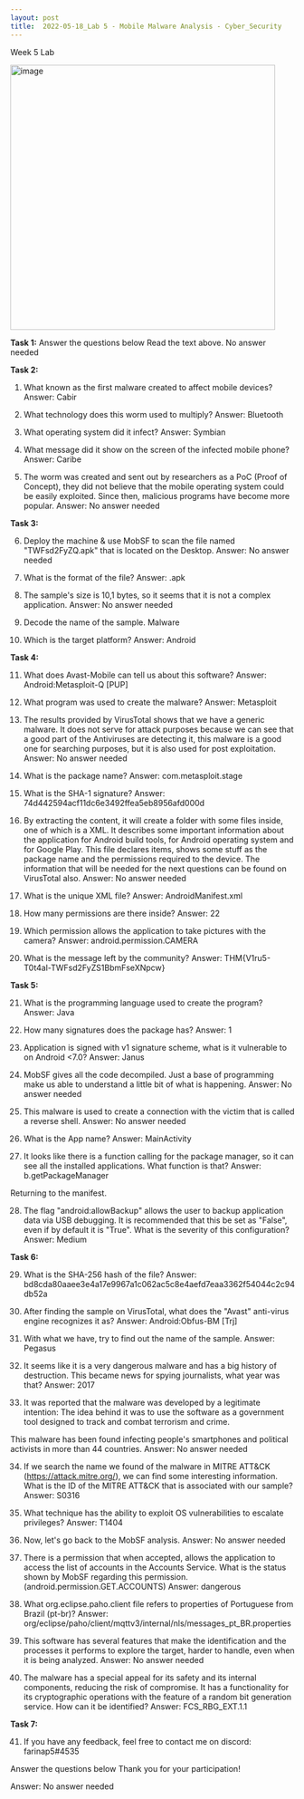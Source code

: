 ```yaml
---
layout: post
title:  2022-05-18_Lab 5 - Mobile Malware Analysis - Cyber_Security
---
```

Week 5 Lab

<img width="468" alt="image" src="https://user-images.githubusercontent.com/98490306/169206568-96a006ff-44d3-48cb-a967-828436757108.png">

**Task 1:**
Answer the questions below
Read the text above.
No answer needed

**Task 2:**


1.	What known as the first malware created to affect mobile devices?
Answer: Cabir

2.	What technology does this worm used to multiply?
Answer: Bluetooth

3.	What operating system did it infect?
Answer: Symbian

4.	What message did it show on the screen of the infected mobile phone?
Answer: Caribe

5.	The worm was created and sent out by researchers as a PoC (Proof of Concept), they did not believe that the mobile operating system could be easily exploited. Since then, malicious programs have become more popular. 
Answer: No answer needed



**Task 3:**

6.	Deploy the machine & use MobSF to scan the file named "TWFsd2FyZQ.apk" that is located on the Desktop.
Answer: No answer needed

7.	What is the format of the file?
Answer: .apk

8.	The sample's size is 10,1 bytes, so it seems that it is not a complex application.
Answer: No answer needed

9.	Decode the name of the sample.
Malware

10.	Which is the target platform?
Answer: Android



**Task 4:**

11.	What does Avast-Mobile can tell us about this software?
Answer: Android:Metasploit-Q [PUP]

12.	What program was used to create the malware?
Answer: Metasploit

13.	The results provided by VirusTotal shows that we have a generic malware. It does not serve for attack purposes because we can see that a good part of the Antiviruses are detecting it, this malware is a good one for searching purposes, but it is also used for post exploitation.
Answer: No answer needed

14.	What is the package name?
Answer: com.metasploit.stage

15.	What is the SHA-1 signature?
Answer: 74d442594acf11dc6e3492ffea5eb8956afd000d


16.	By extracting the content, it will create a folder with some files inside, one of which is a XML. It describes some important information about the application for Android build tools, for Android operating system and for Google Play. This file declares items, shows some stuff as the package name and the permissions required to the device. The information that will be needed for the next questions can be found on VirusTotal also.
Answer: No answer needed

17.	What is the unique XML file?
Answer: AndroidManifest.xml 

18.	How many permissions are there inside?
Answer: 22

19.	Which permission allows the application to take pictures with the camera?
Answer: android.permission.CAMERA

20.	What is the message left by the community?
Answer: THM{V1ru5-T0t4al-TWFsd2FyZS1BbmFseXNpcw}



**Task 5:**

21.	What is the programming language used to create the program?
Answer: Java

22.	How many signatures does the package has?
Answer: 1

23.	Application is signed with v1 signature scheme, what is it vulnerable to on Android <7.0?
Answer: Janus

24.	MobSF gives all the code decompiled. Just a base of programming make us able to understand a little bit of what is happening.
Answer: No answer needed

25.	This malware is used to create a connection with the victim that is called a reverse shell.
Answer: No answer needed

26.	What is the App name?
Answer: MainActivity

27.	It looks like there is a function calling for the package manager, so it can see all the installed applications. What function is that?
Answer: b.getPackageManager

Returning to the manifest.

28.	The flag "android:allowBackup" allows the user to backup application data via USB debugging. It is recommended that this be set as "False", even if by default it is "True".
What is the severity of this configuration?
Answer: Medium



**Task 6:**

29.	What is the SHA-256 hash of the file?
Answer: bd8cda80aaee3e4a17e9967a1c062ac5c8e4aefd7eaa3362f54044c2c94db52a

30.	After finding the sample on VirusTotal, what does the "Avast" anti-virus engine recognizes it as?
Answer: Android:Obfus-BM [Trj]

31.	With what we have, try to find out the name of the sample.
Answer: Pegasus

32.	It seems like it is a very dangerous malware and has a big history of destruction.
This became news for spying journalists, what year was that?
Answer: 2017

33.	It was reported that the malware was developed by a legitimate intention:  The idea behind it was to use the software as a government tool designed to track and combat terrorism and crime.

This malware has been found infecting people's smartphones and political activists in more than 44 countries.
Answer: No answer needed

34.	If we search the name we found of the malware in MITRE ATT&CK (https://attack.mitre.org/), we can find some interesting information. 
What is the ID of the MITRE ATT&CK that is associated with our sample?
Answer: S0316

35.	What technique has the ability to exploit OS vulnerabilities to escalate privileges?
Answer: T1404

36.	Now, let's go back to the MobSF analysis.
Answer: No answer needed

37.	There is a permission that when accepted, allows the application to access the list of accounts in the Accounts Service. What is the status shown by MobSF regarding this permission. (android.permission.GET.ACCOUNTS)
Answer: dangerous

38.	What org.eclipse.paho.client file refers to properties of Portuguese from Brazil (pt-br)?
Answer: org/eclipse/paho/client/mqttv3/internal/nls/messages_pt_BR.properties

39.	This software has several features that make the identification and the processes it performs to explore the target, harder to handle, even when it is being analyzed.
Answer: No answer needed


40.	The malware has a special appeal for its safety and its internal components, reducing the risk of compromise. It has a functionality for its cryptographic operations with the feature of a random bit generation service. How can it be identified?
Answer: FCS_RBG_EXT.1.1



**Task 7:**

41.	If you have any feedback, feel free to contact me on discord: farinap5#4535

 Answer the questions below
 Thank you for your participation!

 Answer: No answer needed
